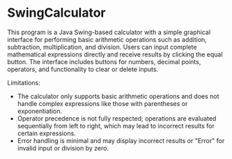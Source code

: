 # SwingCalculator
This program is a Java Swing-based calculator with a simple graphical interface for performing basic arithmetic operations such as addition, subtraction, multiplication, and division. Users can input complete mathematical expressions directly and receive results by clicking the equal button. The interface includes buttons for numbers, decimal points, operators, and functionality to clear or delete inputs.

Limitations:
- The calculator only supports basic arithmetic operations and does not handle complex expressions like those with parentheses or 
  exponentiation.
- Operator precedence is not fully respected; operations are evaluated sequentially from left to right, which may lead to incorrect 
  results for certain expressions.
- Error handling is minimal and may display incorrect results or "Error" for invalid input or division by zero.





